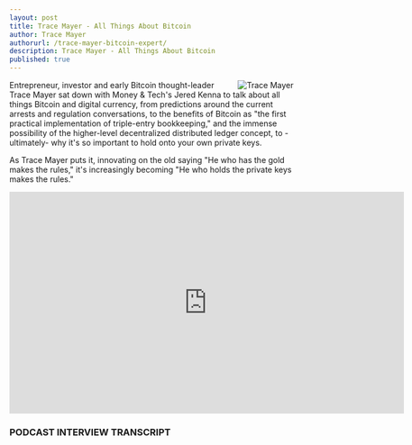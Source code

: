 ```yaml
---
layout: post
title: Trace Mayer - All Things About Bitcoin
author: Trace Mayer
authorurl: /trace-mayer-bitcoin-expert/
description: Trace Mayer - All Things About Bitcoin
published: true
---
```


<img src="/images/trace-mayer.png" alt="Trace Mayer" align="right"> Entrepreneur, investor and early Bitcoin thought-leader Trace Mayer sat down with Money & Tech's Jered Kenna to talk about all things Bitcoin and digital currency, from predictions around the current arrests and regulation conversations, to the benefits of Bitcoin as "the first practical implementation of triple-entry bookkeeping," and the immense possibility of the higher-level decentralized distributed ledger concept, to -ultimately- why it's so important to hold onto your own private keys.

As Trace Mayer puts it, innovating on the old saying "He who has the gold makes the rules," it's increasingly becoming "He who holds the private keys makes the rules."


<center><iframe width="700" height="394" src="https://www.youtube.com/embed/ge-Rc6XvU6w" frameborder="0" allowfullscreen></iframe></center>

### PODCAST INTERVIEW TRANSCRIPT

